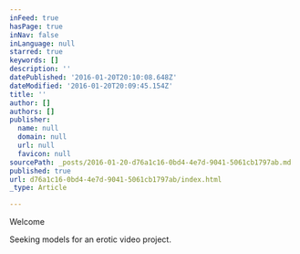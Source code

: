```yaml
---
inFeed: true
hasPage: true
inNav: false
inLanguage: null
starred: true
keywords: []
description: ''
datePublished: '2016-01-20T20:10:08.648Z'
dateModified: '2016-01-20T20:09:45.154Z'
title: ''
author: []
authors: []
publisher:
  name: null
  domain: null
  url: null
  favicon: null
sourcePath: _posts/2016-01-20-d76a1c16-0bd4-4e7d-9041-5061cb1797ab.md
published: true
url: d76a1c16-0bd4-4e7d-9041-5061cb1797ab/index.html
_type: Article

---
```

Welcome

Seeking models for an erotic video project.